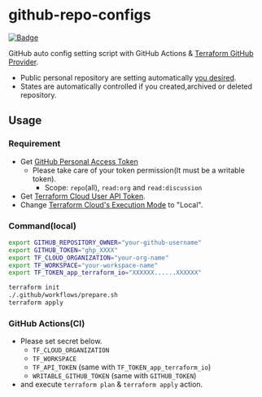 # github-repo-configs

[![Badge](https://shields.io/badge/Terraform-app--terraform--io-blueviolet?logo=terraform&style=flat)](https://app.terraform.io/app/lkjio/workspaces/github-repo-configs)


GitHub auto config setting script with GitHub Actions & [Terraform GitHub Provider](https://registry.terraform.io/providers/integrations/github/latest/docs).

- Public personal repository are setting automatically [you desired](https://github.com/legnoh/github-repo-configs/blob/main/modules/repo/main.tf).
- States are automatically controlled if you created,archived or deleted repository.

Usage
---

### Requirement

- Get [GitHub Personal Access Token](https://docs.github.com/en/authentication/keeping-your-account-and-data-secure/creating-a-personal-access-token)
  - Please take care of your token permission(It must be a writable token).
    - Scope: `repo`(all), `read:org` and `read:discussion`
- Get [Terraform Cloud User API Token](https://developer.hashicorp.com/terraform/cloud-docs/users-teams-organizations/api-tokens).
- Change [Terraform Cloud's Execution Mode](https://developer.hashicorp.com/terraform/cloud-docs/workspaces/settings#execution-mode) to "Local".

### Command(local)

```sh
export GITHUB_REPOSITORY_OWNER="your-github-username"
export GITHUB_TOKEN="ghp_XXXX"
export TF_CLOUD_ORGANIZATION="your-org-name"
export TF_WORKSPACE="your-workspace-name"
export TF_TOKEN_app_terraform_io="XXXXXX......XXXXXX"

terraform init
./.github/workflows/prepare.sh
terraform apply
```

### GitHub Actions(CI)

- Please set secret below.
  - `TF_CLOUD_ORGANIZATION`
  - `TF_WORKSPACE`
  - `TF_API_TOKEN` (same with `TF_TOKEN_app_terraform_io`)
  - `WRITABLE_GITHUB_TOKEN` (same with `GITHUB_TOKEN`)
- and execute `terraform plan` & `terraform apply` action.
